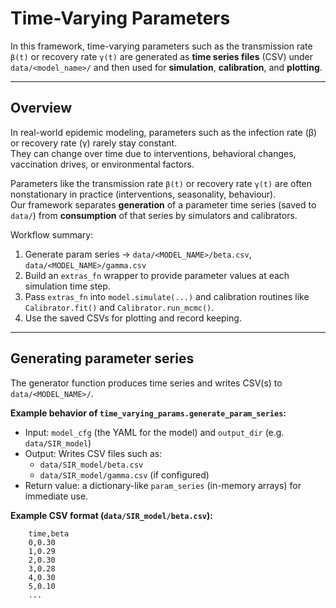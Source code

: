 # Time-Varying Parameters

In this framework, time-varying parameters such as the transmission rate `β(t)` or recovery rate `γ(t)` are generated as **time series files** (CSV) under `data/<model_name>/` and then used for **simulation**, **calibration**, and **plotting**.

---

## Overview

In real-world epidemic modeling, parameters such as the infection rate (β) or recovery rate (γ) rarely stay constant.  
They can change over time due to interventions, behavioral changes, vaccination drives, or environmental factors.

Parameters like the transmission rate `β(t)` or recovery rate `γ(t)` are often nonstationary in practice (interventions, seasonality, behaviour).  
Our framework separates **generation** of a parameter time series (saved to `data/`) from **consumption** of that series by simulators and calibrators.

Workflow summary:

1. Generate param series → `data/<MODEL_NAME>/beta.csv`, `data/<MODEL_NAME>/gamma.csv`  
2. Build an `extras_fn` wrapper to provide parameter values at each simulation time step.  
3. Pass `extras_fn` into `model.simulate(...)` and calibration routines like `Calibrator.fit()` and `Calibrator.run_mcmc()`.  
4. Use the saved CSVs for plotting and record keeping.

---

## Generating parameter series

The generator function produces time series and writes CSV(s) to `data/<MODEL_NAME>/`.

**Example behavior of `time_varying_params.generate_param_series`:**

- Input: `model_cfg` (the YAML for the model) and `output_dir` (e.g. `data/SIR_model`)
- Output: Writes CSV files such as:
  - `data/SIR_model/beta.csv`
  - `data/SIR_model/gamma.csv` (if configured)
- Return value: a dictionary-like `param_series` (in-memory arrays) for immediate use.

**Example CSV format (`data/SIR_model/beta.csv`):**
```csv
    time,beta
    0,0.30
    1,0.29
    2,0.30
    3,0.28
    4,0.30
    5,0.10
    ...
```